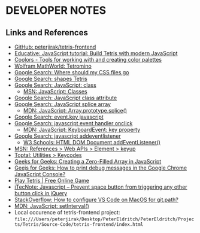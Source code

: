 # DEVELOPER NOTES

## Links and References
 * [GitHub: peterjirak/tetris-frontend](https://github.com/peterjirak/tetris-frontend)
 * [Educative: JavaScript tutorial: Build Tetris with modern JavaScript](https://www.educative.io/blog/javascript-tutorial-build-tetris)
 * [Coolors - Tools for working with and creating color palettes](https://coolors.co/)
 * [Wolfram MathWorld: Tetromino](https://mathworld.wolfram.com/Tetromino.html#:~:text=There%20are%20five%20free%20tetrominoes,Alexey%20Pajitnov%20in%20June%201985.)
 * [Google Search: Where should my CSS files go](https://www.google.com/search?q=Where+should+my+CSS+files+go&sxsrf=APwXEdfETdMoHzI3QqPgbGH631U4lw-vUw%3A1683914166744&source=hp&ei=tn1eZJrnKt-D0PEPrqSXuAI&iflsig=AOEireoAAAAAZF6LxjWUZJvJG4qxaGUfKvzm__uyNuoP&ved=0ahUKEwiamvSNrfD-AhXfATQIHS7SBScQ4dUDCAs&uact=5&oq=Where+should+my+CSS+files+go&gs_lcp=Cgdnd3Mtd2l6EAMyBQghEKABMgUIIRCrAjoECCMQJzoHCCMQigUQJzoICAAQigUQkQI6CwgAEIAEELEDEIMBOgsILhCABBCxAxCDAToRCC4QgAQQsQMQgwEQxwEQ0QM6CggAEIoFELEDEEM6BwgAEIoFEEM6BQgAEIAEOgsIABCKBRCxAxCDAToICC4QgAQQ1AI6CAgAEIAEELEDOgcIABCABBAKOggILhCABBCxAzoFCC4QgAQ6CwguEIAEELEDENQCOgYIABAWEB46CAgAEIoFEIYDOggIIRAWEB4QHToHCCEQoAEQClAAWJ40YP43aAFwAHgCgAGeA4gBxhWSAQoyNC4yLjIuMC4xmAEAoAEB&sclient=gws-wiz)
 * [Google Search: shapes Tetris](https://www.google.com/search?q=shapes+Tetris&sxsrf=APwXEdfJFZjy-8yaD1UQK2k0uJlv-hFONg%3A1683868008388&source=hp&ei=aMldZLfwE9HB0PEP1tSjiAc&iflsig=AOEireoAAAAAZF3XeM9YP_SP8vVUS1dmhIYZojmaSKQn&ved=0ahUKEwi3xPCTge_-AhXRIDQIHVbqCHEQ4dUDCAs&uact=5&oq=shapes+Tetris&gs_lcp=Cgdnd3Mtd2l6EAMyBggAEBYQHjIGCAAQFhAeMgYIABAWEB4yBggAEBYQHjIGCAAQFhAeMgYIABAWEB4yBggAEBYQHjIICAAQFhAeEA8yCAgAEBYQHhAPMggIABCKBRCGAzoHCCMQigUQJzoICAAQigUQkQI6CwgAEIAEELEDEIMBOgsILhCKBRCxAxCDAToLCC4QgAQQxwEQ0QM6DgguEIAEELEDEMcBENEDOgQIIxAnOgcIABCKBRBDOhEILhCABBCxAxCDARDHARDRAzoICC4QgAQQsQM6CggAEIoFELEDEEM6DQguEIoFELEDEIMBEEM6CAgAEIAEELEDOgoILhCKBRDUAhBDOgUIABCABDoLCC4QgAQQsQMQgwE6CAgAEBYQHhAKUABYtCBglSVoAHAAeACAAasBiAGaCJIBBDExLjKYAQCgAQE&sclient=gws-wiz#imgrc=e8wR_0ODzvDmQM)
 * [Google Search: JavaScript: class](https://www.google.com/search?q=JavaScript+class&sxsrf=APwXEdcgBkZdVkV_umFAtrI0iSntegM5Zw%3A1683868048938&source=hp&ei=kMldZKe6Npfh0PEPxISF-A0&iflsig=AOEireoAAAAAZF3XoIxT9N-3bgOBGanq8OGo_7tx6sfs&ved=0ahUKEwinwpynge_-AhWXMDQIHURCAd8Q4dUDCAs&uact=5&oq=JavaScript+class&gs_lcp=Cgdnd3Mtd2l6EAMyCAgAEIAEELEDMgUIABCABDIFCAAQgAQyBQgAEIAEMgUIABCABDIFCAAQgAQyBQgAEIAEMgUIABCABDIFCAAQgAQyBQgAEIAEOgcIIxCKBRAnOgQIIxAnOggIABCKBRCRAjoLCC4QgAQQsQMQgwE6CwguEIMBELEDEIoFOggILhCABBCxAzoOCC4QgAQQsQMQgwEQ1AI6CwgAEIoFELEDEIMBOgcIABCKBRBDOg4ILhCABBCxAxDHARDRAzoKCAAQigUQsQMQQzoLCAAQgAQQsQMQgwE6DQgAEIoFELEDEIMBEEM6DggAEIoFELEDEIMBEJECUABY6E9g2FVoBHAAeACAAWaIAZcJkgEEMTguMpgBAKABAQ&sclient=gws-wiz)
    * [MSN: JavaScript: Classes](https://developer.mozilla.org/en-US/docs/Web/JavaScript/Reference/Classes)
 * [Google Search: JavaScript class attribute](https://www.google.com/search?q=JavaScript+class+attribute&sxsrf=APwXEdeg-90BUsMUTRtV9g2K1J8MTwnEKA%3A1683868249549&source=hp&ei=WcpdZMnvHMe90PEPgKyPmA8&iflsig=AOEireoAAAAAZF3YaTDO6SrsHAd33HhAwry8uxv0zZbg&ved=0ahUKEwiJgO-Ggu_-AhXHHjQIHQDWA_MQ4dUDCAs&uact=5&oq=JavaScript+class+attribute&gs_lcp=Cgdnd3Mtd2l6EAMyBQgAEIAEMgUIABCABDIGCAAQFhAeMgYIABAWEB4yCAgAEBYQHhAPMgYIABAWEB4yBggAEBYQHjIGCAAQFhAeMgYIABAWEB4yBggAEBYQHjoHCCMQigUQJzoECCMQJzoHCAAQigUQQzoKCAAQigUQsQMQQzoNCAAQigUQsQMQgwEQQzoLCAAQgAQQsQMQgwE6CAgAEIAEELEDOgoIABCABBAUEIcCUABYoUxgxlRoAHAAeACAAUqIAcwKkgECMjaYAQCgAQE&sclient=gws-wiz)
 * [Google Search: JavaScript splice array](https://www.google.com/search?q=JavaScript+splice+array&sxsrf=APwXEdfMFmSgYsilOWm9N3qzzWDpVKBOlQ%3A1684184489120&source=hp&ei=qZ1iZNP9BKHB7gKYmrygAw&iflsig=AOEireoAAAAAZGKruUcrpwbE6mg9Czik3GVdwUNkUvnr&ved=0ahUKEwiT9tSRnPj-AhWhoFsKHRgNDzQQ4dUDCAs&uact=5&oq=JavaScript+splice+array&gs_lcp=Cgdnd3Mtd2l6EAMyBQgAEIAEMgUIABCABDIFCAAQgAQyBQgAEIAEMgUIABCABDIFCAAQgAQyBggAEBYQHjIGCAAQFhAeMgYIABAWEB4yBggAEBYQHjoHCCMQigUQJzoLCC4QgAQQsQMQgwE6CwguEIoFELEDEIMBOggILhCABBCxAzoLCAAQigUQsQMQgwE6DgguEIAEELEDEMcBENEDOggIABCABBCxAzoLCC4QgAQQsQMQ1AI6BAgjECc6CggAEIAEELEDEAo6BwgAEIAEEApQAFjNQ2CcSGgAcAB4AIABjwGIAfUJkgEEMjIuMZgBAKABAQ&sclient=gws-wiz)
    * [MDN: JavaScript: Array.prototype.splice()](https://developer.mozilla.org/en-US/docs/Web/JavaScript/Reference/Global_Objects/Array/splice)
 * [Google Search: event.key javascript](https://www.google.com/search?q=event.key+javascript&sxsrf=APwXEdfDangl2EQsTmYPShUgjRz7coWz9g%3A1684131377839&source=hp&ei=Mc5hZOu2ML-C0PEP4rmj4AU&iflsig=AOEireoAAAAAZGHcQVoUD00jL6Am3m3VtOqpG_tHJ_9a&oq=event.key+&gs_lcp=Cgdnd3Mtd2l6EAMYADIKCAAQgAQQFBCHAjIICAAQigUQkQIyCggAEIAEEBQQhwIyCAgAEIoFEJECMgUIABCABDIFCAAQgAQyBQgAEIAEMgUIABCABDIFCAAQgAQyBQgAEIAEOgcIIxCKBRAnOhEILhCABBCxAxCDARDHARDRAzoLCC4QgAQQsQMQgwE6CwgAEIAEELEDEIMBOgcILhCKBRAnOgQIIxAnOg0ILhCABBAUEIcCELEDOgsILhCABBDHARDRAzoFCC4QgAQ6DggAEIAEELEDEIMBEMkDOggIABCKBRCSAzoRCC4QgAQQsQMQxwEQ0QMQ1AI6DQgAEIAEEBQQhwIQsQM6CAgAEIAEELEDOgcIABCABBAKUABYuSFg0SxoAHAAeACAAYIBiAHYBZIBAzkuMZgBAKABAQ&sclient=gws-wiz)
 * [Google Search: javascript event handler onclick](https://www.google.com/search?q=javascript+event+handler+onclick&sxsrf=APwXEdckQHy_aOyGTHw7IVD6VwR6wu4lUg%3A1684129822683&source=hp&ei=HshhZM7OJcHh0PEP-LSJuA0&iflsig=AOEireoAAAAAZGHWLre4is6BohxBM-cdYvvfyEsPa2cn&oq=JavaScript+event+handler&gs_lcp=Cgdnd3Mtd2l6EAMYATIFCAAQgAQyBQgAEIAEMgUIABCABDIFCAAQgAQyBQgAEIAEMgUIABCABDIFCAAQgAQyBQgAEIAEMgUIABCABDIFCAAQgAQ6BwgjEIoFECc6BAgjECc6CwguEIAEELEDEIMBOgsILhCKBRCxAxCDAToLCAAQigUQsQMQgwE6CAguEIAEELEDOhEILhCABBCxAxCDARDHARDRAzoICAAQgAQQsQM6CwguEIAEELEDENQCUABY9ixgn05oAHAAeACAAY8BiAH0CpIBBDIyLjKYAQCgAQE&sclient=gws-wiz)
    * [MDN: JavaScript: KeyboardEvent: key property](https://developer.mozilla.org/en-US/docs/Web/API/KeyboardEvent/key)
 * [Google Search: javascript addeventlistener](https://www.google.com/search?q=javascript+addeventlistener&sxsrf=APwXEdebKTD8KXHgj-tb1rdEulv9zJaqlw%3A1684129871774&source=hp&ei=T8hhZM7HLMTC9APdhKm4Aw&iflsig=AOEireoAAAAAZGHWX3iQl4dfPGAaE7y3IZ-6RYV9OQEQ&oq=JavaScript+register+event&gs_lcp=Cgdnd3Mtd2l6EAMYAzIFCAAQgAQyBQgAEIAEMgUIABCABDIICAAQFhAeEAoyBggAEBYQHjIGCAAQFhAeMgYIABAWEB4yBggAEBYQHjIGCAAQFhAeMgYIABAWEB46BwgjEIoFECc6BAgjECc6BwgAEIoFEEM6CggAEIoFELEDEEM6CAgAEIAEELEDOggIABCKBRCRAjoKCAAQgAQQFBCHAlAAWIFLYKqpAmgAcAB4AIABjQGIAYUMkgEEMjMuMpgBAKABAQ&sclient=gws-wiz)
    * [W3 Schools: HTML DOM Document addEventListener()](https://www.w3schools.com/jsref/met_document_addeventlistener.asp)
 * [MSN: References > Web APIs > Element > keyup](https://developer.mozilla.org/en-US/docs/Web/API/Element/keyup_event)
 * [Toptal: Utilities > Keycodes](https://www.toptal.com/developers/keycode)
 * [Geeks for Geeks: Creating a Zero-Filled Array in JavaScript](https://www.geeksforgeeks.org/creating-a-zero-filled-array-in-javascript/)
 * [Geejs for Geeks: How to print debug messages in the Google Chrome JavaScript Console?](https://www.geeksforgeeks.org/how-to-print-debug-messages-in-the-google-chrome-javascript-console/)
 * [Play Tetris | Free Online Game](https://tetris.com/play-tetris)
 * [iTecNote: Javascript – Prevent space button from triggering any other button click in jQuery](https://itecnote.com/tecnote/javascript-prevent-space-button-from-triggering-any-other-button-click-in-jquery/)
 * [StackOverflow: How to configure VS Code on MacOS for git.path?](https://stackoverflow.com/questions/51396897/how-to-configure-vs-code-on-macos-for-git-path)
 * [MDN: JavaScript: setInterval()](https://developer.mozilla.org/en-US/docs/Web/API/setInterval)
 * Local occurence of tetris-frontend project: `file:///Users/peterjirak/Desktop/PeterEldritch/PeterEldritch/Projects/Tetris/Source-Code/tetris-frontend/index.html`
